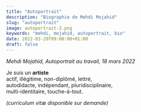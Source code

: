```yaml
---
title: "Autoportrait"
description: "Biographie de Mehdi Mojahid"
slug: "autoportrait"
image: autoportrait-2.png
keywords: "mehdi, mojahid, autoportrait, bio"
date: 2022-03-20T09:00:00+01:00
draft: false
---
```

*Mehdi Mojahid, Autoportrait au travail, 18 mars 2022*  

Je suis un **artiste**  
actif,  illégitime, non-diplômé, lettré,  
autodidacte, indépendant, pluridisciplinaire,  
multi-identitaire, touche-à-tout.  

*(curriculum vitæ disponible sur demande)*